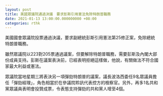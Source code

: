 ```yaml
---
layout: post
title: 美國眾議院通過決議　要求彭斯引用憲法免除特朗普職務
date: 2021-01-13 13:00:00.000000000 +08:00
categories: rthk
---
```


美國國會眾議院投票通過決議，要求副總統彭斯引用憲法第25修正案，免除總統特朗普職務。

雖然眾議院以223對205票通過議案，但要解除特朗普職務，需要彭斯及內閣大部份成員支持。彭斯在議案表決前，已經表明拒絕這樣做，他說，有關做法不符合國家最大利益或憲法。

眾議院當地星期三將表決另一項彈劾特朗普的議案，議長波洛西委任9名眾議員擔任「彈劾經理」，角色相當於在參議院聆訊代表控方的檢察官。另外，再多1名共和黨眾議員表明會投贊成票，令表態支持彈劾的共和黨人增至4個。
